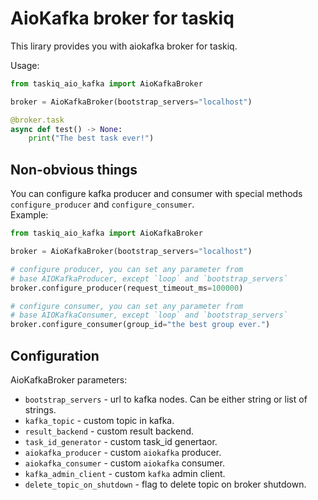 # AioKafka broker for taskiq

This lirary provides you with aiokafka broker for taskiq.

Usage:
```python
from taskiq_aio_kafka import AioKafkaBroker

broker = AioKafkaBroker(bootstrap_servers="localhost")

@broker.task
async def test() -> None:
    print("The best task ever!")
```

## Non-obvious things

You can configure kafka producer and consumer with special methods `configure_producer` and `configure_consumer`.  
Example:
```python
from taskiq_aio_kafka import AioKafkaBroker

broker = AioKafkaBroker(bootstrap_servers="localhost")

# configure producer, you can set any parameter from
# base AIOKafkaProducer, except `loop` and `bootstrap_servers`
broker.configure_producer(request_timeout_ms=100000)

# configure consumer, you can set any parameter from
# base AIOKafkaConsumer, except `loop` and `bootstrap_servers`
broker.configure_consumer(group_id="the best group ever.")
```

## Configuration

AioKafkaBroker parameters:
* `bootstrap_servers` - url to kafka nodes. Can be either string or list of strings.
* `kafka_topic` - custom topic in kafka.
* `result_backend` - custom result backend.
* `task_id_generator` - custom task_id genertaor.
* `aiokafka_producer` - custom `aiokafka` producer.
* `aiokafka_consumer` - custom `aiokafka` consumer.
* `kafka_admin_client` - custom `kafka` admin client.
* `delete_topic_on_shutdown` - flag to delete topic on broker shutdown.
